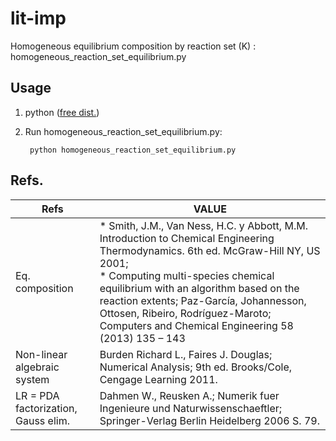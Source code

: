 lit-imp
============

Homogeneous equilibrium composition by reaction set (K) : homogeneous_reaction_set_equilibrium.py

Usage
-----------
1. python ([free dist.](https://www.continuum.io/downloads))
2. Run homogeneous_reaction_set_equilibrium.py:

        python homogeneous_reaction_set_equilibrium.py

Refs.
-----------

Refs|VALUE
-------------|-------------
Eq. composition|* Smith, J.M., Van Ness, H.C. y Abbott, M.M. Introduction to Chemical Engineering Thermodynamics. 6th ed. McGraw-Hill NY, US 2001; <br>* Computing multi-species chemical equilibrium with an algorithm based on the reaction extents; Paz-García, Johannesson, Ottosen, Ribeiro, Rodríguez-Maroto; Computers and Chemical Engineering 58 (2013) 135 – 143
Non-linear algebraic system|Burden Richard L., Faires J. Douglas; Numerical Analysis; 9th ed. Brooks/Cole, Cengage Learning 2011.
LR = PDA factorization, Gauss elim.|Dahmen W., Reusken A.; Numerik fuer Ingenieure und Naturwissenschaeftler; Springer-Verlag Berlin Heidelberg 2006 S. 79.
